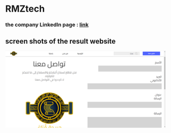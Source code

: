 # RMZtech
### the company LinkedIn page : [link](https://www.linkedin.com/company/rmztech/about/)
## screen shots of the result website
![results](Result1.png)
